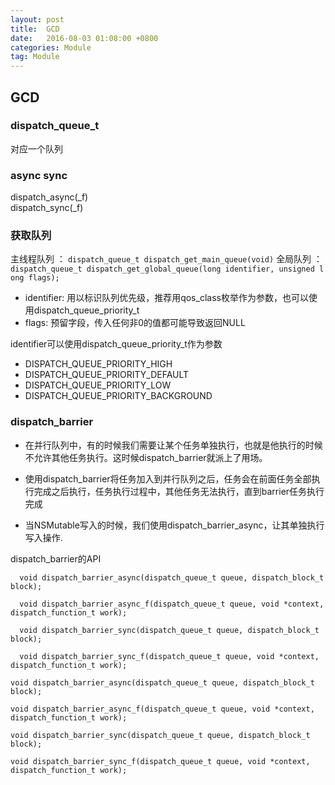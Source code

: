 ```yaml
---
layout: post
title:  GCD
date:   2016-08-03 01:08:00 +0800
categories: Module
tag: Module
---
```

## GCD

### dispatch_queue_t
对应一个队列
### async sync
dispatch_async(\_f)  
dispatch_sync(\_f)
### 获取队列  
主线程队列 ： `dispatch_queue_t dispatch_get_main_queue(void)`
全局队列 ： `dispatch_queue_t dispatch_get_global_queue(long identifier, unsigned long flags);`  
* identifier: 用以标识队列优先级，推荐用qos_class枚举作为参数，也可以使用dispatch_queue_priority_t
* flags: 预留字段，传入任何非0的值都可能导致返回NULL  

identifier可以使用dispatch_queue_priority_t作为参数
* DISPATCH_QUEUE_PRIORITY_HIGH
* DISPATCH_QUEUE_PRIORITY_DEFAULT
* DISPATCH_QUEUE_PRIORITY_LOW
* DISPATCH_QUEUE_PRIORITY_BACKGROUND  

### dispatch_barrier
* 在并行队列中，有的时候我们需要让某个任务单独执行，也就是他执行的时候不允许其他任务执行。这时候dispatch_barrier就派上了用场。

* 使用dispatch_barrier将任务加入到并行队列之后，任务会在前面任务全部执行完成之后执行，任务执行过程中，其他任务无法执行，直到barrier任务执行完成
* 当NSMutable写入的时候，我们使用dispatch_barrier_async，让其单独执行写入操作.  

dispatch_barrier的API
```
  void dispatch_barrier_async(dispatch_queue_t queue, dispatch_block_t block);  

  void dispatch_barrier_async_f(dispatch_queue_t queue, void *context, dispatch_function_t work);  

  void dispatch_barrier_sync(dispatch_queue_t queue, dispatch_block_t block);  

  void dispatch_barrier_sync_f(dispatch_queue_t queue, void *context, dispatch_function_t work);  
```
```
void dispatch_barrier_async(dispatch_queue_t queue, dispatch_block_t block);  

void dispatch_barrier_async_f(dispatch_queue_t queue, void *context, dispatch_function_t work);  

void dispatch_barrier_sync(dispatch_queue_t queue, dispatch_block_t block);  

void dispatch_barrier_sync_f(dispatch_queue_t queue, void *context, dispatch_function_t work);
```
